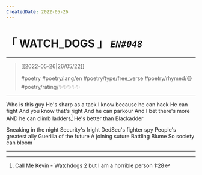 ```yaml
---
CreatedDate: 2022-05-26
---
```

# &#12300; WATCH_DOGS &#12301; *`EN#048`*

---

> [[2022-05-26|26/05/22]]
> 
> #poetry 
> #poetry/lang/en 
> #poetry/type/free_verse 
> #poetry/rhymed/🟡 
> #poetry/rating/✨✨✨✨✨ 

---

Who is this guy
He's sharp as a tack
I know because he can hack
He can fight
And you know that's right
And he can parkour
And I bet there's more
AND he can climb ladders[^1]
He's better than Blackadder

Sneaking in the night
Security's fright
DedSec's fighter spy
People's greatest ally
Guerilla of the future
A joining suture
Battling Blume
So society can bloom

---

[^1]: Call Me Kevin - Watchdogs 2 but I am a horrible person
1:28